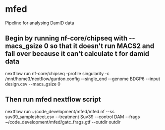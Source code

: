 # mfed
Pipeline for analysing DamID data

## Begin by running nf-core/chipseq with --macs_gsize 0 so that it doesn't run MACS2 and fall over because it can't calculate t for damid data
nextflow run nf-core/chipseq -profile singularity -c /mnt/home3/nextflow/gurdon.config --single_end --genome BDGP6 --input design.csv --macs_gsize 0

## Then run mfed nextflow script
nextflow run ~/code_development/mfed/mfed.nf --ss suv39_samplesheet.csv --treatment Suv39 --control DAM --frags ~/code_development/mfed/gatc_frags.gtf --outdir outdir
